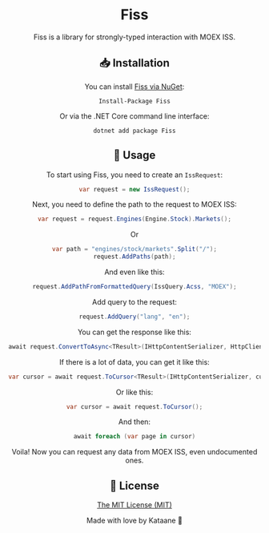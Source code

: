 <div align="center">
<h1>Fiss</h1>
<div>

Fiss is a library for strongly-typed interaction with MOEX ISS.

## 📥 Installation
You can install [Fiss via NuGet](https://www.nuget.org/packages/Fiss):
```
Install-Package Fiss
```

Or via the .NET Core command line interface:
```
dotnet add package Fiss
```

## 🔧 Usage

To start using Fiss, you need to create an `IssRequest`:
```csharp
var request = new IssRequest();
```

Next, you need to define the path to the request to MOEX ISS:
```csharp
var request = request.Engines(Engine.Stock).Markets();
```

Or
```csharp
var path = "engines/stock/markets".Split("/");
request.AddPaths(path);
```

And even like this:
```csharp
request.AddPathFromFormattedQuery(IssQuery.Acss, "MOEX");
```

Add query to the request:
```csharp
request.AddQuery("lang", "en");
```

You can get the response like this:
```csharp
await request.ConvertToAsync<TResult>(IHttpContentSerializer, HttpClient, CancellationToken);
```

If there is a lot of data, you can get it like this:
```csharp
var cursor = await request.ToCursor<TResult>(IHttpContentSerializer, cursorTitle, index, total, PageSize, HttpClient, CancellationToken);
```

Or like this:
```csharp
var cursor = await request.ToCursor();
```

And then:
```csharp
await foreach (var page in cursor)
```

Voila! Now you can request any data from MOEX ISS, even undocumented ones.

## 📝 License 
[The MIT License (MIT)](https://mit-license.org/)

Made with love by Kataane 💜